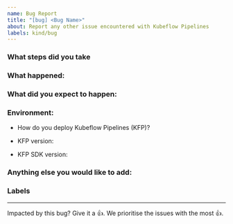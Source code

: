 ```yaml
---
name: Bug Report
title: "[bug] <Bug Name>"
about: Report any other issue encountered with Kubeflow Pipelines
labels: kind/bug
---
```


### What steps did you take

<!-- A clear and concise description of what the bug is.-->

### What happened:

### What did you expect to happen:

### Environment:

<!-- Please fill in those that seem relevant. -->

*  How do you deploy Kubeflow Pipelines (KFP)? 
<!-- For more information, see an overview of KFP installation options: https://www.kubeflow.org/docs/pipelines/installation/overview/. -->
*  KFP version: 
<!-- Specify the version of Kubeflow Pipelines that you are using. The version number appears in the left side navigation of user interface.
To find the version number, See version number shows on bottom of KFP UI left sidenav. -->
*  KFP SDK version: 
<!-- Specify the output of the following shell command: $pip list | grep kfp -->


### Anything else you would like to add:
<!-- Miscellaneous information that will assist in solving the issue.-->


### Labels
<!-- Please include labels below by uncommenting them to help us better triage issues -->

<!-- /area frontend -->
<!-- /area backend -->
<!-- /area sdk -->
<!-- /area testing -->
<!-- /area samples -->
<!-- /area components -->


---

<!-- Don't delete message below to encourage users to support your issue! -->
Impacted by this bug? Give it a 👍. We prioritise the issues with the most 👍.
